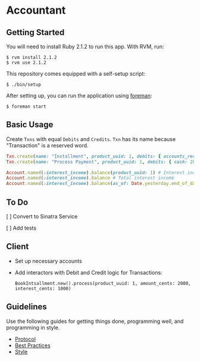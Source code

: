 Accountant
==========

Getting Started
---------------

You will need to install Ruby 2.1.2 to run this app. With RVM, run:

    $ rvm install 2.1.2
    $ rvm use 2.1.2

This repository comes equipped with a self-setup script:

    $ ./bin/setup

After setting up, you can run the application using [foreman]:

    $ foreman start

[foreman]: http://ddollar.github.io/foreman/

Basic Usage
-----------

Create `Txns` with equal `Debits` and `Credits`. `Txn` has its name because "Transaction" is a reserved word.

```ruby
Txn.create(name: "Installment", product_uuid: 1, debits: { accounts_receivable: 2000 }, credits: { interest_income: 1000, loans: 1000 })
Txn.create(name: "Process Payment", product_uuid: 1, debits: { cash: 2000 }, credits: { accounts_receivable: 2000 })

Account.named(:interest_income).balance(product_uuid: 1) # Interest income from Loan 1
Account.named(:interest_income).balance # Total interest income
Account.named(:interest_income).balance(as_of: Date.yesterday.end_of_day) # Total interest income as of a point in time
```

To Do
-----

[ ] Convert to Sinatra Service

[ ] Add tests

Client
------

* Set up necessary accounts
* Add interactors with Debit and Credit logic for Transactions:

  `BookIntsallment.new().process(product_uuid: 1, amount_cents: 2000, interest_cents: 1000)`

Guidelines
----------

Use the following guides for getting things done, programming well, and
programming in style.

* [Protocol](http://github.com/thoughtbot/guides/blob/master/protocol)
* [Best Practices](http://github.com/thoughtbot/guides/blob/master/best-practices)
* [Style](http://github.com/thoughtbot/guides/blob/master/style)
